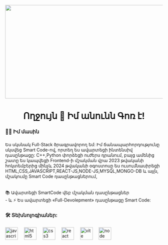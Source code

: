 <br clear="both">

<div align="center">
  <img height="300" width="600" src="https://skills-land.ru/img/22369745.jpg"  />
</div>

###

<h1 align="center">Ողջույն 👋 Իմ անունն Գոռ է!</h1>

###

###

###

<h3 align="left">👩‍💻 Իմ մասին</h3>

###

<p align="left">Ես սկսնակ Full-Stack ծրագրավորող եմ: Իմ ճանապարհորդությունը սկսվեց Smart Code-ով, որտեղ ես ավարտեցի ինտենսիվ դասընթացը: C++,Python փորձեցի ուժերս դրանում, բայց ամենից շատը ես կապվեցի Frontend-ի մշակման վրա 2023 թվականի հոկտեմբերից մինչև 2024 թվականի օգոստոսը ես ուսումնասիրեցի HTML,CSS,JAVASCRIPT,REACT-JS,NODE-JS,MYSQL,MONGO-DB և այլն, մշակումը Smart Code դասընթացներում, <br><br> <br> 📚 Ավարտեցի SmartCode վեբ մշակման դասընթացներ <br>- և ⚡ Ես ավարտեցի «Full-Devolepment» դասընթացը Smart Code:</p>

###

###

###

<h3 align="left">🛠 Տեխնոլոգիաներ:</h3>

###

<div align="left">
  <img src="https://cdn.jsdelivr.net/gh/devicons/devicon/icons/javascript/javascript-original.svg" height="40" alt="javascript logo"  />
  <img width="12" />
  <img src="https://cdn.jsdelivr.net/gh/devicons/devicon/icons/html5/html5-original.svg" height="40" alt="html5 logo"  />
  <img width="12" />
  <img src="https://cdn.jsdelivr.net/gh/devicons/devicon/icons/css3/css3-original.svg" height="40" alt="css3 logo"  />
  <img width="12" />
  <img src="https://cdn.jsdelivr.net/gh/devicons/devicon/icons/react/react-original.svg" height="40" alt="react logo"  />
  <img width="12" />
  <img src="https://skillicons.dev/icons?i=vite" height="40" alt="vite logo"  />
  <img width="12" />
  <img src="https://avatars.mds.yandex.net/i?id=5bd8d00cb179bfa317143576368429ad2588357f-13265158-images-thumbs&n=13" height="40" alt="node logo"  />
  <img width="12" />
 
</div>

###

###

###

###
